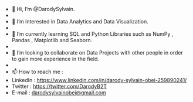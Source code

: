 - 👋 Hi, I’m @DarodySylvain.
- 
- 👀 I’m interested in Data Analytics and Data Visualization.
- 
- 🌱 I’m currently learning SQL and Python Libraries such as NumPy , Pandas , Matplotlib and Seaborn.
- 
- 💞️ I’m looking to collaborate on Data Projects with other people in order to gain more experience in the field.
- 
- 📫 How to reach me :
- LinkedIn : https://www.linkedin.com/in/darody-sylvain-obei-259890241/
- Twitter : https://twitter.com/DarodyB2T
- E-mail : darodysylvainobei@gmail.com

<!---
DarodySylvain/DarodySylvain is a ✨ special ✨ repository because its `README.md` (this file) appears on your GitHub profile.
You can click the Preview link to take a look at your changes.
--->
